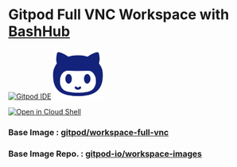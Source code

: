 # Gitpod Full VNC Workspace with [BashHub](https://bashhub.com)

[//]: # "![Docker Image Version (tag latest semver)](https://img.shields.io/docker/v/baneeishaque/gitpod-full-vnc-bh/latest)"
[//]: # "![Docker Image Size (tag)](https://img.shields.io/docker/image-size/baneeishaque/gitpod-full-vnc-bh/latest)"
[//]: # "![Docker Pulls](https://img.shields.io/docker/pulls/baneeishaque/gitpod-full-vnc-bh)"
[//]: # "![Docker Stars](https://img.shields.io/docker/stars/baneeishaque/gitpod-full-vnc-bh)"

<a href="https://gitpod.io/#https://github.com/Baneeishaque/gitpod-full-vnc-bh"><img src="https://icons-for-free.com/iconfiles/png/512/gitpod-1324440164066425542.png" alt="Gitpod IDE" width="100" height="100"></a>
<a href="https://github1s.com/Baneeishaque/gitpod-full-vnc-bh"><img src="https://raw.githubusercontent.com/conwnet/github1s/master/resources/images/logo.svg" alt="Github1s Editor" width="100" height="100"></a>

[![Open in Cloud Shell](https://gstatic.com/cloudssh/images/open-btn.svg)](https://ssh.cloud.google.com/cloudshell/editor?cloudshell_git_repo=https://github.com/Baneeishaque/gitpod-full-vnc-bh)

[//]: # "### Docker Hub : [baneeishaque/gitpod-full-vnc-bh](https://hub.docker.com/repository/docker/baneeishaque/gitpod-full-vnc-bh)"

### Base Image : [gitpod/workspace-full-vnc](https://hub.docker.com/r/gitpod/workspace-full-vnc)

### Base Image Repo. : [gitpod-io/workspace-images](https://github.com/gitpod-io/workspace-images)

[//]: # "[![Gitpod ready-to-code](https://img.shields.io/badge/Gitpod-ready--to--code-blue?logo=gitpod)](https://gitpod.io/#https://github.com/Baneeishaque/gitpod-full-vnc-bh)"
